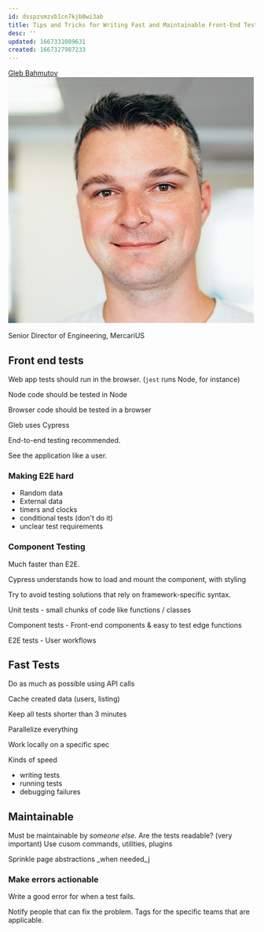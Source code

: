 ```yaml
---
id: dsspzsmzvb1cn7kjb0wi3ab
title: Tips and Tricks for Writing Fast and Maintainable Front-End Tests
desc: ''
updated: 1667331089631
created: 1667327987233
---
```


[Gleb Bahmutov](glebbahmutov.com)
![Pic of Gleb](images/d9895f21f22aa314ea369817e1d89f8544d2f97c3ef92306301bf8c7faad0455.png)  

Senior Director of Engineering,
MercariUS

## Front end tests

Web app tests should run in the browser. (`jest` runs Node, for instance)

Node code should be tested in Node

Browser code should be tested in a browser

Gleb uses Cypress

End-to-end testing recommended.

See the application like a user.

### Making E2E hard

- Random data
- External data
- timers and clocks
- conditional tests (don't do it)
- unclear test requirements

### Component Testing

Much faster than E2E.

Cypress understands how to load and mount the component, with styling

Try to avoid testing solutions that rely on framework-specific syntax.

Unit tests -
small chunks of code like functions / classes

Component tests -
Front-end components & easy to test edge functions

E2E tests -
User workflows

## Fast Tests

Do as much as possible using API calls

Cache created data
(users, listing)

Keep all tests shorter than 3 minutes

Parallelize everything

Work locally on a specific spec

Kinds of speed
- writing tests
- running tests
- debugging failures

## Maintainable

Must be maintainable by _someone else_.
Are the tests readable? (very important)
Use cusom commands, utilities, plugins

Sprinkle page abstractions _when needed_j

### Make errors actionable

Write a good error for when a test fails.

Notify people that can fix the problem.
Tags for the specific teams that are applicable.

